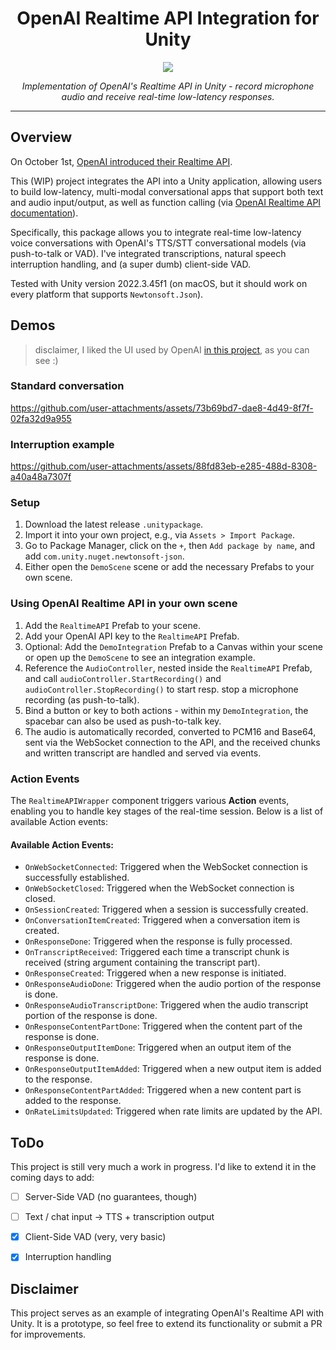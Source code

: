 <div align="center">
  <h1 align="center">OpenAI Realtime API Integration for Unity</h1  >
  <img src="https://martinpluisch.com/openai-realtime-api">
  <p><em>Implementation of OpenAI's Realtime API in Unity - record microphone audio and receive real-time low-latency responses.</em></p>
</div>

---

## Overview
On October 1st, [OpenAI introduced their Realtime API](https://openai.com/index/introducing-the-realtime-api/).


This (WIP) project integrates the API into a Unity application, allowing users to build low-latency, multi-modal conversational apps that support both text and audio input/output, as well as function calling (via [OpenAI Realtime API documentation](https://platform.openai.com/docs/guides/realtime)).

Specifically, this package allows you to integrate real-time low-latency voice conversations with OpenAI's TTS/STT conversational models (via push-to-talk or VAD).
I've integrated transcriptions, natural speech interruption handling, and (a super dumb) client-side VAD.

Tested with Unity version 2022.3.45f1 (on macOS, but it should work on every platform that supports `Newtonsoft.Json`).

## Demos
> disclaimer, I liked the UI used by OpenAI [in this project](https://github.com/openai/openai-realtime-console/tree/main), as you can see :) 
### Standard conversation
https://github.com/user-attachments/assets/73b69bd7-dae8-4d49-8f7f-02fa32d9a955

### Interruption example
https://github.com/user-attachments/assets/88fd83eb-e285-488d-8308-a40a48a7307f


### Setup
1. Download the latest release `.unitypackage`.
2. Import it into your own project, e.g., via `Assets > Import Package`.
3. Go to Package Manager, click on the `+`, then `Add package by name`, and add `com.unity.nuget.newtonsoft-json`.
4. Either open the `DemoScene` scene or add the necessary Prefabs to your own scene.

### Using OpenAI Realtime API in your own scene
1. Add the `RealtimeAPI` Prefab to your scene.
2. Add your OpenAI API key to the `RealtimeAPI` Prefab.
3. Optional: Add the `DemoIntegration` Prefab to a Canvas within your scene or open up the `DemoScene` to see an integration example.
4. Reference the `AudioController`, nested inside the `RealtimeAPI` Prefab, and call `audioController.StartRecording()` and `audioController.StopRecording()` to start resp. stop a microphone recording (as push-to-talk).
5. Bind a button or key to both actions - within my `DemoIntegration`, the spacebar can also be used as push-to-talk key.
6. The audio is automatically recorded, converted to PCM16 and Base64, sent via the WebSocket connection to the API, and the received chunks and written transcript are handled and served via events.

### Action Events
The `RealtimeAPIWrapper` component triggers various **Action** events, enabling you to handle key stages of the real-time session. Below is a list of available Action events:

#### Available Action Events:
- `OnWebSocketConnected`: Triggered when the WebSocket connection is successfully established.
- `OnWebSocketClosed`: Triggered when the WebSocket connection is closed.
- `OnSessionCreated`: Triggered when a session is successfully created.
- `OnConversationItemCreated`: Triggered when a conversation item is created.
- `OnResponseDone`: Triggered when the response is fully processed.
- `OnTranscriptReceived`: Triggered each time a transcript chunk is received (string argument containing the transcript part).
- `OnResponseCreated`: Triggered when a new response is initiated.
- `OnResponseAudioDone`: Triggered when the audio portion of the response is done.
- `OnResponseAudioTranscriptDone`: Triggered when the audio transcript portion of the response is done.
- `OnResponseContentPartDone`: Triggered when the content part of the response is done.
- `OnResponseOutputItemDone`: Triggered when an output item of the response is done.
- `OnResponseOutputItemAdded`: Triggered when a new output item is added to the response.
- `OnResponseContentPartAdded`: Triggered when a new content part is added to the response.
- `OnRateLimitsUpdated`: Triggered when rate limits are updated by the API.

## ToDo
This project is still very much a work in progress. I'd like to extend it in the coming days to add:

- [ ] Server-Side VAD (no guarantees, though)
- [ ] Text / chat input -> TTS + transcription output
- [x] Client-Side VAD (very, very basic)
- [x] Interruption handling


## Disclaimer
This project serves as an example of integrating OpenAI's Realtime API with Unity. It is a prototype, so feel free to extend its functionality or submit a PR for improvements.


